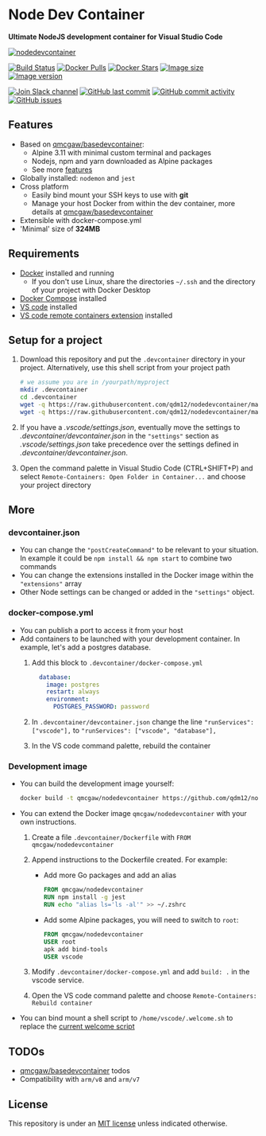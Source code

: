 # Node Dev Container

**Ultimate NodeJS development container for Visual Studio Code**

[![nodedevcontainer](https://github.com/qdm12/nodedevcontainer/raw/master/title.svg)](https://hub.docker.com/r/qmcgaw/nodedevcontainer)

[![Build Status](https://travis-ci.org/qdm12/nodedevcontainer.svg?branch=master)](https://travis-ci.org/qdm12/nodedevcontainer)
[![Docker Pulls](https://img.shields.io/docker/pulls/qmcgaw/nodedevcontainer.svg)](https://hub.docker.com/r/qmcgaw/nodedevcontainer)
[![Docker Stars](https://img.shields.io/docker/stars/qmcgaw/nodedevcontainer.svg)](https://hub.docker.com/r/qmcgaw/nodedevcontainer)
[![Image size](https://images.microbadger.com/badges/image/qmcgaw/nodedevcontainer.svg)](https://microbadger.com/images/qmcgaw/nodedevcontainer)
[![Image version](https://images.microbadger.com/badges/version/qmcgaw/nodedevcontainer.svg)](https://microbadger.com/images/qmcgaw/nodedevcontainer)

[![Join Slack channel](https://img.shields.io/badge/slack-@qdm12-yellow.svg?logo=slack)](https://join.slack.com/t/qdm12/shared_invite/enQtOTE0NjcxNTM1ODc5LTYyZmVlOTM3MGI4ZWU0YmJkMjUxNmQ4ODQ2OTAwYzMxMTlhY2Q1MWQyOWUyNjc2ODliNjFjMDUxNWNmNzk5MDk)
[![GitHub last commit](https://img.shields.io/github/last-commit/qdm12/nodedevcontainer.svg)](https://github.com/qdm12/nodedevcontainer/issues)
[![GitHub commit activity](https://img.shields.io/github/commit-activity/y/qdm12/nodedevcontainer.svg)](https://github.com/qdm12/nodedevcontainer/issues)
[![GitHub issues](https://img.shields.io/github/issues/qdm12/nodedevcontainer.svg)](https://github.com/qdm12/nodedevcontainer/issues)

## Features

- Based on [qmcgaw/basedevcontainer](https://github.com/qdm12/basedevcontainer):
    - Alpine 3.11 with minimal custom terminal and packages
    - Nodejs, npm and yarn downloaded as Alpine packages
    - See more [features](https://github.com/qdm12/basedevcontainer#features)
- Globally installed: `nodemon` and `jest`
- Cross platform
    - Easily bind mount your SSH keys to use with **git**
    - Manage your host Docker from within the dev container, more details at [qmcgaw/basedevcontainer](https://github.com/qdm12/basedevcontainer#features)
- Extensible with docker-compose.yml
- 'Minimal' size of **324MB**

## Requirements

- [Docker](https://www.docker.com/products/docker-desktop) installed and running
    - If you don't use Linux, share the directories `~/.ssh` and the directory of your project with Docker Desktop
- [Docker Compose](https://docs.docker.com/compose/install/) installed
- [VS code](https://code.visualstudio.com/download) installed
- [VS code remote containers extension](https://marketplace.visualstudio.com/items?itemName=ms-vscode-remote.remote-containers) installed

## Setup for a project

1. Download this repository and put the `.devcontainer` directory in your project.
   Alternatively, use this shell script from your project path

    ```sh
    # we assume you are in /yourpath/myproject
    mkdir .devcontainer
    cd .devcontainer
    wget -q https://raw.githubusercontent.com/qdm12/nodedevcontainer/master/.devcontainer/devcontainer.json
    wget -q https://raw.githubusercontent.com/qdm12/nodedevcontainer/master/.devcontainer/docker-compose.yml
    ```

1. If you have a *.vscode/settings.json*, eventually move the settings to *.devcontainer/devcontainer.json* in the `"settings"` section as *.vscode/settings.json* take precedence over the settings defined in *.devcontainer/devcontainer.json*.
1. Open the command palette in Visual Studio Code (CTRL+SHIFT+P) and select `Remote-Containers: Open Folder in Container...` and choose your project directory

## More

### devcontainer.json

- You can change the `"postCreateCommand"` to be relevant to your situation. In example it could be `npm install && npm start` to combine two commands
- You can change the extensions installed in the Docker image within the `"extensions"` array
- Other Node settings can be changed or added in the `"settings"` object.

### docker-compose.yml

- You can publish a port to access it from your host
- Add containers to be launched with your development container. In example, let's add a postgres database.
    1. Add this block to `.devcontainer/docker-compose.yml`

        ```yml
          database:
            image: postgres
            restart: always
            environment:
              POSTGRES_PASSWORD: password
        ```

    1. In `.devcontainer/devcontainer.json` change the line `"runServices": ["vscode"],` to `"runServices": ["vscode", "database"],`
    1. In the VS code command palette, rebuild the container

### Development image

- You can build the development image yourself:

    ```sh
    docker build -t qmcgaw/nodedevcontainer https://github.com/qdm12/nodedevcontainer.git
    ```

- You can extend the Docker image `qmcgaw/nodedevcontainer` with your own instructions.

    1. Create a file `.devcontainer/Dockerfile` with `FROM qmcgaw/nodedevcontainer`
    1. Append instructions to the Dockerfile created. For example:
        - Add more Go packages and add an alias

            ```Dockerfile
            FROM qmcgaw/nodedevcontainer
            RUN npm install -g jest
            RUN echo "alias ls='ls -al'" >> ~/.zshrc
            ```

        - Add some Alpine packages, you will need to switch to `root`:

            ```Dockerfile
            FROM qmcgaw/nodedevcontainer
            USER root
            apk add bind-tools
            USER vscode
            ```

    1. Modify `.devcontainer/docker-compose.yml` and add `build: .` in the vscode service.
    1. Open the VS code command palette and choose `Remote-Containers: Rebuild container`

- You can bind mount a shell script to `/home/vscode/.welcome.sh` to replace the [current welcome script](shell/.welcome.sh)

## TODOs

- [qmcgaw/basedevcontainer](https://github.com/qdm12/basedevcontainer) todos
- Compatibility with `arm/v8` and `arm/v7`

## License

This repository is under an [MIT license](https://github.com/qdm12/nodedevcontainer/master/LICENSE) unless indicated otherwise.
